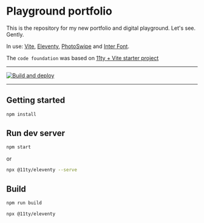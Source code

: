 # Playground portfolio

This is the repository for my new portfolio and digital playground. Let's see. Gently.

In use: [Vite](https://vitejs.dev/), [Eleventy](https://www.11ty.dev/), [PhotoSwipe](https://photoswipe.com/) and [Inter Font](https://rsms.me/inter/). 

The `code foundation` was based on [11ty + Vite starter project](https://github.com/matthiasott/eleventy-plus-vite)

----

[![Build and deploy](https://github.com/Fupete/danieletabellini/actions/workflows/build-and-deploy.yml/badge.svg?branch=main)](https://github.com/Fupete/danieletabellini/actions/workflows/build-and-deploy.yml)

----

## Getting started

```sh
npm install
```

## Run dev server

```sh
npm start
````

or

```sh
npx @11ty/eleventy --serve
````


## Build

```sh
npm run build
````

```sh
npx @11ty/eleventy
```

